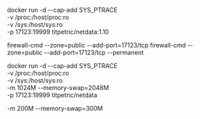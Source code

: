 
docker run -d --cap-add SYS_PTRACE \
           -v /proc:/host/proc:ro \
           -v /sys:/host/sys:ro \
           -p 17123:19999 titpetric/netdata:1.10

firewall-cmd --zone=public --add-port=17123/tcp
firewall-cmd --zone=public --add-port=17123/tcp --permanent


docker run -d --cap-add SYS_PTRACE \
           -v /proc:/host/proc:ro \
           -v /sys:/host/sys:ro \
           -m 1024M --memory-swap=2048M \
           -p 17123:19999 titpetric/netdata

-m 200M --memory-swap=300M